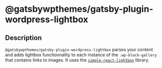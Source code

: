 # @gatsbywpthemes/gatsby-plugin-wordpress-lightbox

## Description

`@gatsbywpthemes/gatsby-plugin-wordpress-lightbox` parses your content and adds lightbox functionnality to each instance of the `.wp-block-gallery` that contains links to images.
It uses the [`simple-react-lightbox`](https://github.com/michelecocuccio/simple-react-lightbox) library.
